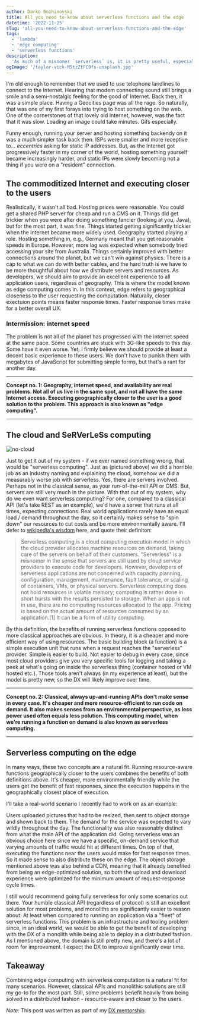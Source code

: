 ```yaml
---
author: Darko Bozhinovski
title: All you need to know about serverless functions and the edge
datetime: '2022-11-25'
slug: 'all-you-need-to-know-about-serverless-functions-and-the-edge'
tags:
  - 'lambda'
  - 'edge computing'
  - 'serverless functions'
description:
  'As much of a misnomer `serverless` is, it is pretty useful, especially when the actual computing happens close to you.'
ogImage: '/taylor-vick-M5tzZtFCOfs-unsplash.jpg'
---
```


I'm old enough to remember that we used to use telephone landlines to connect to the Internet. Hearing that modem connecting sound still brings a smile and a semi-nostalgic feeling for the good ol' Internet. Back then, it was a simple place. Having a Geocities page was all the rage. So naturally, that was one of my first forays into trying to host something on the web. One of the cornerstones of that lovely old Internet, however, was the fact that it was slow. Loading an image could take minutes. Gifs especially.

Funny enough, running your server and hosting something backendy on it was a much simpler task back then. ISPs were smaller and more receptive to... _eccentrics_ asking for static IP addresses. But, as the Internet got progressively faster in my corner of the world, hosting something yourself became increasingly harder, and static IPs were slowly becoming not a thing if you were on a "resident" connection.

## The commoditized Internet and executing closer to the users

Realistically, it wasn't all bad. Hosting prices were reasonable. You could get a shared PHP server for cheap and run a CMS on it. Things did get trickier when you were after doing something fancier (looking at you, Java), but for the most part, it was fine. Things started getting significantly trickier when the Internet became more widely used. Geography started playing a role. Hosting something in, e.g., Germany meant that you get reasonable speeds in Europe. However, more lag was expected when somebody tried accessing your site from Australia. Things certainly improved with better connections around the planet, but we can't win against physics. There is a cap to what we can do with better cables, and the hard truth is we have to be more thoughtful about how we distribute servers and resources. As developers, we should aim to provide an excellent experience to all application users, regardless of geography. This is where the model known as edge computing comes in. In this context, edge refers to geographical closeness to the user requesting the computation. Naturally, closer exectuion points means faster response times. Faster response times make for a better overall UX.

### Intermission: internet speed

The problem is not all of the planet has progressed with the internet speed at the same pace. Some countries are stuck with 3G-like speeds to this day. Some have it even worse. Yet, I firmly believe we should provide at least a decent basic experience to these users. We don't have to punish them with megabytes of JavaScript for submitting simple forms, but that's a rant for another day.

---

__Concept no. 1: Geography, internet speed, and availability are real problems. Not all of us live in the same spot, and not all have the same Internet access. Executing geographically closer to the user is a good solution to the problem. This approach is also known as "edge computing".__ 

---

## The cloud and SeRVerLeSs computing

![no-cloud](/no-cloud.jpg)

Just to get it out of my system - if we ever named something wrong, that would be "serverless computing". Just as (pictured above) we did 
a horrible job as an industry naming and explaining the cloud, somehow we did a measurably worse job with serverless. Yes, there are servers involved. Perhaps not in the classical sense, as your run-of-the-mill API or CMS. But, servers are still very much in the picture. With that out of my system, why do we even want serverless computing? For one, compared to a classical API (let's take REST as an example), we'd have a server that runs at all times, expecting connections. Real world applications rarely have an equal load / demand throughout the day, so it certainly makes sense to "spin down" our resources to cut costs and be more environmentally aware. I'll defer to [wikipedia's wisdom](https://en.wikipedia.org/wiki/Serverless_computing) here, and quote their definiton:

> Serverless computing is a cloud computing execution model in which the cloud provider allocates machine resources on demand, taking care of the servers on behalf of their customers. "Serverless" is a misnomer in the sense that servers are still used by cloud service providers to execute code for developers. However, developers of serverless applications are not concerned with capacity planning, configuration, management, maintenance, fault tolerance, or scaling of containers, VMs, or physical servers. Serverless computing does not hold resources in volatile memory; computing is rather done in short bursts with the results persisted to storage. When an app is not in use, there are no computing resources allocated to the app. Pricing is based on the actual amount of resources consumed by an application.[1] It can be a form of utility computing.

By this definition, the benefits of running serverless functions opposed to more classical approaches are obvious. In theory, it is a cheaper and more efficient way of using resources. The basic building block (a function) is a simple execution unit that runs when a request reaches the "serverless" provider. Simple is easier to build. Not easier to debug in every case, since most cloud providers give you very specific tools for logging and taking a peek at what's going on inside the serverless thing (container hosted or VM hosted etc.). Those tools aren't always (in my experience at least), but the model is pretty new, so the DX will likely improve over time. 

---

__Concept no. 2: Classical, always up-and-running APIs don't make sense in every case. It's cheaper and more resource-efficient to run code on demand. It also makes senses from an environmental perspective, as less power used often equals less polution. This computing model, when we're running a function on demand is also known as serverless computing.__ 

---

## Serverless computing on the edge

In many ways, these two concepts are a natural fit. Running resource-aware functions geographically closer to the users combines the benefits of both definitions above. It's cheaper, more environmentally friendly while the users get the benefit of fast responses, since the execution happens in the geographically closest place of execution. 

I'll take a real-world scenario I recently had to work on as an example:

Users uploaded pictures that had to be resized, then sent to object storage and shown back to them. The demand for the service was expected to vary wildly throughout the day. The functionality was also reasonably distinct from what the main API of the application did. Going serverless was an obvious choice here since we have a specific, on-demand service that varying amounts of traffic would hit at different times. On top of that, executing the functions near the users would make for fast response times. So it made sense to also distribute these on the edge. The object storage mentioned above was also behind a CDN, meaning that it already benefited from being an edge-optimized solution, so both the upload and download experience were optimized for the minimum amount of request-response cycle times.

I still would recommend going fully serverless for only some scenarios out there. Your humble classical API (regardless of protocol) is still an excellent solution for most problems, and monoliths are significantly easier to reason about. At least when compared to running an application via a "fleet" of serverless functions. This problem is an infrastructure and tooling problem since, in an ideal world, we would be able to get the benefit of developing with the DX of a monolith while being able to deploy in a distributed fashion. As I mentioned above, the domain is still pretty new, and there's a lot of room for improvement. I expect the DX to improve significantly over time.

## Takeaway

Combining edge computing with serverless computation is a natural fit for many scenarios. However, classical APIs and monolithic solutions are still my go-to for the most part. Still, some problems benefit heavily from being solved in a distributed fashion - resource-aware and closer to the users.


_Note:_ This post was written as part of my [DX mentorship](https://www.dxmentorship.com).

